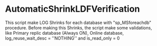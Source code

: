 # AutomaticShrinkLDFVerification
This script make LOG Shrinks for each database with "sp_MSforeachdb" procedure. Before making this Shrinks, the script make some validations, like Primary replic database (Always ON), Online database, log_reuse_wait_desc = ''NOTHING'' and is_read_only = 0
